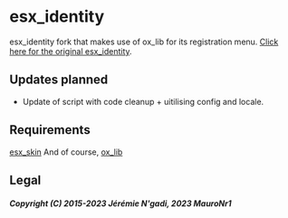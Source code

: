 # esx_identity
esx_identity fork that makes use of ox_lib for its registration menu. [Click here for the original esx_identity](https://github.com/esx-framework/esx_core/tree/main/%5Bcore%5D/esx_identity).
## Updates planned
- Update of script with code cleanup + uitilising config and locale.
## Requirements

[esx_skin](https://github.com/esx-framework/esx_core/tree/main/%5Bcore%5D/esx_skin)
And of course, [ox_lib](./overextended/ox_lib)

## Legal
##### Copyright (C) 2015-2023 Jérémie N'gadi, 2023 MauroNr1

